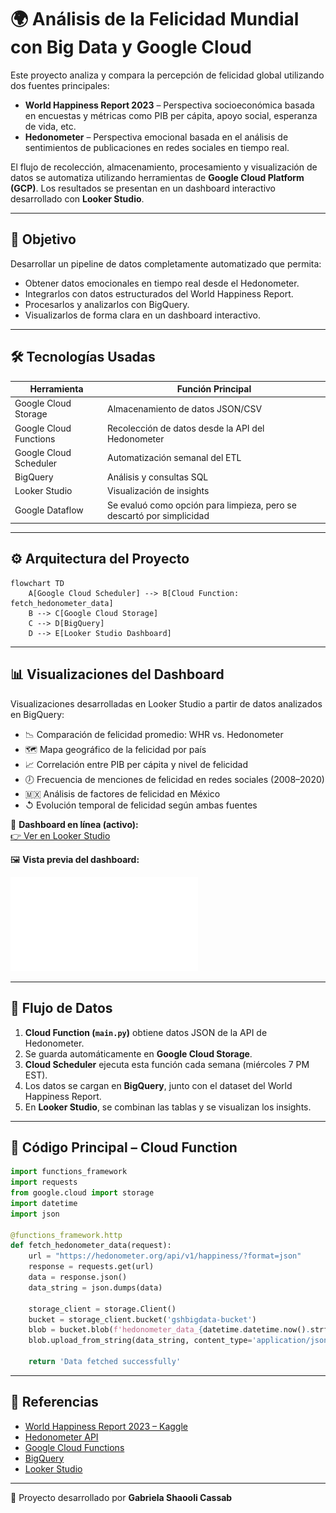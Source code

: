 # 🌍 Análisis de la Felicidad Mundial con Big Data y Google Cloud

Este proyecto analiza y compara la percepción de felicidad global utilizando dos fuentes principales:

- **World Happiness Report 2023** – Perspectiva socioeconómica basada en encuestas y métricas como PIB per cápita, apoyo social, esperanza de vida, etc.
- **Hedonometer** – Perspectiva emocional basada en el análisis de sentimientos de publicaciones en redes sociales en tiempo real.

El flujo de recolección, almacenamiento, procesamiento y visualización de datos se automatiza utilizando herramientas de **Google Cloud Platform (GCP)**. Los resultados se presentan en un dashboard interactivo desarrollado con **Looker Studio**.

---

## 🌟 Objetivo

Desarrollar un pipeline de datos completamente automatizado que permita:

- Obtener datos emocionales en tiempo real desde el Hedonometer.
- Integrarlos con datos estructurados del World Happiness Report.
- Procesarlos y analizarlos con BigQuery.
- Visualizarlos de forma clara en un dashboard interactivo.

---

## 🛠️ Tecnologías Usadas

| Herramienta               | Función Principal |
|---------------------------|------------------|
| Google Cloud Storage      | Almacenamiento de datos JSON/CSV |
| Google Cloud Functions    | Recolección de datos desde la API del Hedonometer |
| Google Cloud Scheduler    | Automatización semanal del ETL |
| BigQuery                  | Análisis y consultas SQL |
| Looker Studio             | Visualización de insights |
| Google Dataflow           | Se evaluó como opción para limpieza, pero se descartó por simplicidad |

---

## ⚙️ Arquitectura del Proyecto

```mermaid
flowchart TD
    A[Google Cloud Scheduler] --> B[Cloud Function: fetch_hedonometer_data]
    B --> C[Google Cloud Storage]
    C --> D[BigQuery]
    D --> E[Looker Studio Dashboard]
```

---

## 📊 Visualizaciones del Dashboard

Visualizaciones desarrolladas en Looker Studio a partir de datos analizados en BigQuery:

- 📉 Comparación de felicidad promedio: WHR vs. Hedonometer  
- 🗺️ Mapa geográfico de la felicidad por país  
- 📈 Correlación entre PIB per cápita y nivel de felicidad  
- 🕖️ Frecuencia de menciones de felicidad en redes sociales (2008–2020)  
- 🇲🇽 Análisis de factores de felicidad en México  
- ↺ Evolución temporal de felicidad según ambas fuentes

🔗 **Dashboard en línea (activo):**  
[👉 Ver en Looker Studio](https://lookerstudio.google.com/reporting/5d131ad4-213d-45ee-98ab-b6ad5e688c63)

🖼️ **Vista previa del dashboard:**

![Dashboard](dashboard.pdf)

---

## 🔄 Flujo de Datos

1. **Cloud Function (`main.py`)** obtiene datos JSON de la API de Hedonometer.
2. Se guarda automáticamente en **Google Cloud Storage**.
3. **Cloud Scheduler** ejecuta esta función cada semana (miércoles 7 PM EST).
4. Los datos se cargan en **BigQuery**, junto con el dataset del World Happiness Report.
5. En **Looker Studio**, se combinan las tablas y se visualizan los insights.

---

## 🥮 Código Principal – Cloud Function

```python
import functions_framework
import requests
from google.cloud import storage
import datetime
import json

@functions_framework.http
def fetch_hedonometer_data(request):
    url = "https://hedonometer.org/api/v1/happiness/?format=json"
    response = requests.get(url)
    data = response.json()
    data_string = json.dumps(data)

    storage_client = storage.Client()
    bucket = storage_client.bucket('gshbigdata-bucket')
    blob = bucket.blob(f'hedonometer_data_{datetime.datetime.now().strftime("%Y-%m-%d")}.json')
    blob.upload_from_string(data_string, content_type='application/json')
    
    return 'Data fetched successfully'
```

---

## 📄 Referencias

- [World Happiness Report 2023 – Kaggle](https://www.kaggle.com/datasets/ajaypalsinghlo/world-happiness-report-2023)  
- [Hedonometer API](https://hedonometer.org/)  
- [Google Cloud Functions](https://cloud.google.com/functions)  
- [BigQuery](https://cloud.google.com/bigquery)  
- [Looker Studio](https://lookerstudio.google.com/)

---

🚀 Proyecto desarrollado por **Gabriela Shaooli Cassab**  
